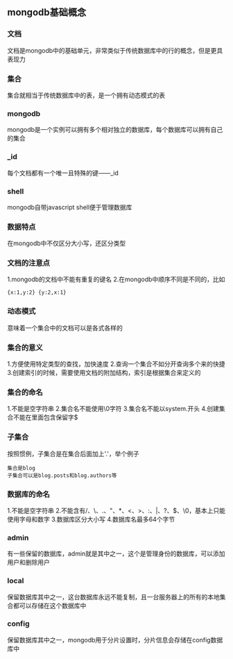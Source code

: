 ## mongodb基础概念

### 文档
文档是mongodb中的基础单元，非常类似于传统数据库中的行的概念，但是更具表现力

### 集合
集合就相当于传统数据库中的表，是一个拥有动态模式的表

### mongodb
mongodb是一个实例可以拥有多个相对独立的数据库，每个数据库可以拥有自己的集合

### _id
每个文档都有一个唯一且特殊的键——_id

### shell
mongodb自带javascript shell便于管理数据库

### 数据特点
在mongodb中不仅区分大小写，还区分类型

### 文档的注意点
1.mongodb的文档中不能有重复的键名
2.在mongodb中顺序不同是不同的，比如
```
{x:1,y:2} {y:2,x:1}
```

### 动态模式
意味着一个集合中的文档可以是各式各样的

### 集合的意义
1.方便使用特定类型的查找，加快速度
2.查询一个集合不如分开查询多个来的快捷
3.创建索引的时候，需要使用文档的附加结构，索引是根据集合来定义的

### 集合的命名
1.不能是空字符串
2.集合名不能使用\0字符
3.集合名不能以system.开头
4.创建集合不能在里面包含保留字$

### 子集合
按照惯例，子集合是在集合后面加上'.'，举个例子
```
集合是blog
子集合可以是blog.posts和blog.authors等
```

### 数据库的命名
1.不能是空字符串
2.不能含有/、\、.、"、*、<、>、:、|、?、$、\0，基本上只能使用字母和数字
3.数据库区分大小写
4.数据库名最多64个字节

### admin
有一些保留的数据库，admin就是其中之一，这个是管理身份的数据库，可以添加用户和删除用户

### local
保留数据库其中之一，这台数据库永远不能复制，且一台服务器上的所有的本地集合都可以存储在这个数据库中

### config
保留数据库其中之一，mongodb用于分片设置时，分片信息会存储在config数据库中